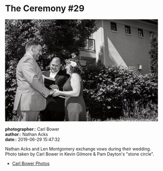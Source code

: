 # The Ceremony #29

![Nathan Acks and Len Montgomery exchange vows](assets/2019-06-29-set-1-the-ceremony-29.webp)

**photographer**:: Carl Bower  
**author**:: Nathan Acks  
**date**:: 2019-06-29 15:47:32

Nathan Acks and Len Montgomery exchange vows during their wedding. Photo taken by Carl Bower in Kevin Gilmore & Pam Dayton's "stone circle".

* [Carl Bower Photos](https://carlbowerphotos.com)
